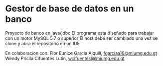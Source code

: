 # Gestor de base de datos en un banco
Proyecto de banco en java/jdbc
El programa esta diseñado para trabajar con un motor MySQL 5.7 o superior
El host debe ser cambiado una vez se clone y abra el repositorio en un IDE

En colaboracion con:
Flor Eunice Garcia Ajquill, fgarciaa16@miumg.edu.gt
Wendy Pricila Cifuentes Lutin, wcifuentesl@miumg.edu.gt
